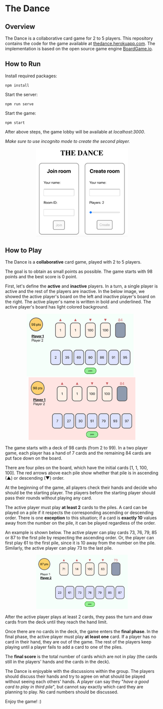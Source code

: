 # The Dance

## Overview
The Dance is a collaborative card game for 2 to 5 players. 
This repository contains the code for the game available at [thedance.herokuapp.com](thedance.herokuapp.com). 
The implementation is based on the open source game engine [BoardGame.io](https://boardgame.io/). 

## How to Run

Install required packages:

```installation
npm install
```

Start the server:

```server
npm run serve
```

Start the game:

```start
npm start 
```

After above steps, the game lobby will be available at _localhost:3000_. 

_Make sure to use incognito mode to create the second player._ 

<p align="center"><img width=300 src="https://github.com/gjeuken/thedance/blob/master/images/lobby.png"></p>

## How to Play

The Dance is a **collaborative** card game, played with 2 to 5 players. 

The goal is to obtain as small points as possible. The game starts with 98 points and the best score is 0 point. 

First, let's define the **active** and **inactive** players. 
In a turn, a single player is active and the rest of the players are inactive. 
In the below image, we showed the active player's board on the left and inactive player's board on the right. 
The active player's name is written in bold and underlined. The active player's board has light colored background. 

<p align="center"><img src="https://github.com/gjeuken/thedance/blob/master/images/initial-active.png" width="350"/> 
&nbsp;&nbsp; <img src="https://github.com/gjeuken/thedance/blob/master/images/initial-inactive.png" width="350"/></p> 

The game starts with a deck of 98 cards (from 2 to 99). 
In a two player game, each player has a hand of 7 cards and the remaining 84 cards are put face down on the board. 

There are four piles on the board, which have the initial cards [1, 1, 100, 100]. 
The red arrows above each pile show whether that pile is in ascending (&#9650;) or descending (&#9660;) order. 

At the beginning of the game, all players check their hands and decide who should be the starting player. 
The players before the starting player should pass their rounds without playing any card. 

The active player must play **at least 2** cards to the piles. 
A card can be played on a pile if it respects the corresponding ascending or descending order. 
There is one **exception** to this situation; if a card is **exactly 10** values away from the number on the pile, 
it can be played regardless of the order. 

An example is shown below. The active player can play cards 73, 76, 79, 85 or 87 to the first pile by respecting the ascending order.
Or, the player can first play 61 to the first pile, since it is 10 away from the number on the pile. 
Similarly, the active player can play 73 to the last pile. 

<p align="center"><img width=300 src="https://github.com/gjeuken/thedance/blob/master/images/ingame.png"></p>

After the active player plays at least 2 cards, they pass the turn and draw cards from the deck until they reach the hand limit. 

Once there are no cards in the deck, the game enters the **final phase**. 
In the final phase, the active player must play **at least one** card. 
If a player has no card in their hand, they are out of the game. 
The rest of the players keep playing until a player fails to add a card to one of the piles. 

The **final score** is the total number of cards which are not in play (the cards still in the players' hands and the cards in the deck). 

The Dance is enjoyable with the discussions within the group. 
The players should discuss their hands and try to agree on what should be played without seeing each others' hands. 
A player can say they "_have a good card to play in third pile_", but cannot say exactly which card they are planning to play. 
No card numbers should be discussed.

Enjoy the game! :)
